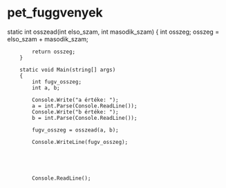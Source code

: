 # pet_fuggvenyek

static int osszead(int elso_szam, int masodik_szam)
        {
            int osszeg;
            osszeg = elso_szam + masodik_szam;

            return osszeg;
        }

        static void Main(string[] args)
        {
            int fugv_osszeg;
            int a, b;

            Console.Write("a értéke: ");
            a = int.Parse(Console.ReadLine());
            Console.Write("b értéke: ");
            b = int.Parse(Console.ReadLine());

            fugv_osszeg = osszead(a, b);

            Console.WriteLine(fugv_osszeg);





            Console.ReadLine();
